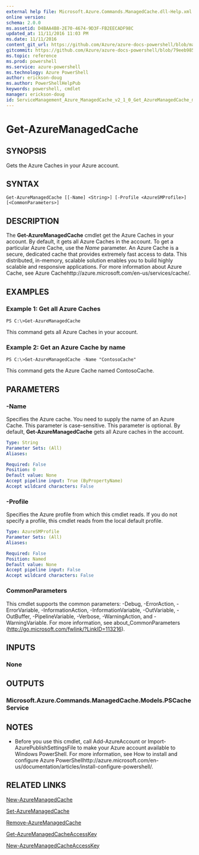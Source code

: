 ```yaml
---
external help file: Microsoft.Azure.Commands.ManagedCache.dll-Help.xml
online version: 
schema: 2.0.0
ms.assetid: D4BAA4B8-2E70-4674-9D3F-FB2EECADF98C
updated_at: 11/11/2016 11:03 PM
ms.date: 11/11/2016
content_git_url: https://github.com/Azure/azure-docs-powershell/blob/master/azureps-cmdlets-docs/ServiceManagement/Azure.ManagedCache/v2.1.0/Get-AzureManagedCache.md
gitcommit: https://github.com/Azure/azure-docs-powershell/blob/79eeb985ea480979357fb4695832a0c3d29a48bf/azureps-cmdlets-docs/ServiceManagement/Azure.ManagedCache/v2.1.0/Get-AzureManagedCache.md
ms.topic: reference
ms.prod: powershell
ms.service: azure-powershell
ms.technology: Azure PowerShell
author: erickson-doug
ms.author: PowerShellHelpPub
keywords: powershell, cmdlet
manager: erickson-doug
id: ServiceManagement_Azure_ManagedCache_v2_1_0_Get_AzureManagedCache_md
---
```


# Get-AzureManagedCache

## SYNOPSIS
Gets the Azure Caches in your Azure account.

## SYNTAX

```
Get-AzureManagedCache [[-Name] <String>] [-Profile <AzureSMProfile>] [<CommonParameters>]
```

## DESCRIPTION
The **Get-AzureManagedCache** cmdlet get the Azure Caches in your account.
By default, it gets all Azure Caches in the account.
To get a particular Azure Cache, use the *Name* parameter.
An Azure Cache is a secure, dedicated cache that provides extremely fast access to data.
This distributed, in-memory, scalable solution enables you to build highly scalable and responsive applications.
For more information about Azure Cache, see Azure Cachehttp://azure.microsoft.com/en-us/services/cache/.

## EXAMPLES

### Example 1: Get all Azure Caches
```
PS C:\>Get-AzureManagedCache
```

This command gets all Azure Caches in your account.

### Example 2: Get an Azure Cache by name
```
PS C:\>Get-AzureManagedCache -Name "ContosoCache"
```

This command gets the Azure Cache named ContosoCache.

## PARAMETERS

### -Name
Specifies the Azure cache.
You need to supply the name of an Azure Cache.
This parameter is case-sensitive.
This parameter is optional.
By default, **Get-AzureManagedCache** gets all Azure caches in the account.

```yaml
Type: String
Parameter Sets: (All)
Aliases: 

Required: False
Position: 0
Default value: None
Accept pipeline input: True (ByPropertyName)
Accept wildcard characters: False
```

### -Profile
Specifies the Azure profile from which this cmdlet reads.
If you do not specify a profile, this cmdlet reads from the local default profile.

```yaml
Type: AzureSMProfile
Parameter Sets: (All)
Aliases: 

Required: False
Position: Named
Default value: None
Accept pipeline input: False
Accept wildcard characters: False
```

### CommonParameters
This cmdlet supports the common parameters: -Debug, -ErrorAction, -ErrorVariable, -InformationAction, -InformationVariable, -OutVariable, -OutBuffer, -PipelineVariable, -Verbose, -WarningAction, and -WarningVariable. For more information, see about_CommonParameters (http://go.microsoft.com/fwlink/?LinkID=113216).

## INPUTS

### None

## OUTPUTS

### Microsoft.Azure.Commands.ManagedCache.Models.PSCacheService

## NOTES
* Before you use this cmdlet, call Add-AzureAccount or Import-AzurePublishSettingsFile to make your Azure account available to Windows PowerShell. For more information, see How to install and configure Azure PowerShellhttp://azure.microsoft.com/en-us/documentation/articles/install-configure-powershell/.

## RELATED LINKS

[New-AzureManagedCache](xref:ServiceManagement/Azure.ManagedCache/v2.1.0/New-AzureManagedCache.md)

[Set-AzureManagedCache](xref:ServiceManagement/Azure.ManagedCache/v2.1.0/Set-AzureManagedCache.md)

[Remove-AzureManagedCache](xref:ServiceManagement/Azure.ManagedCache/v2.1.0/Remove-AzureManagedCache.md)

[Get-AzureManagedCacheAccessKey](xref:ServiceManagement/Azure.ManagedCache/v2.1.0/Get-AzureManagedCacheAccessKey.md)

[New-AzureManagedCacheAccessKey](xref:ServiceManagement/Azure.ManagedCache/v2.1.0/New-AzureManagedCacheAccessKey.md)


